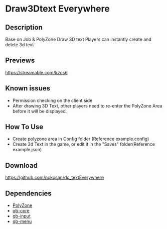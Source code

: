 # Draw3Dtext Everywhere

## Description

Base on Job & PolyZone Draw 3D text
Players can instantly create and delete 3d text

## Previews

<a href="https://streamable.com/lrzcs6" target="_blank">https://streamable.com/lrzcs6</a>

## Known issues

- Permission checking on the client side
- After drawing 3D Text, other players need to re-enter the PolyZone Area before it will be displayed.

## How To Use
  - Create polyzone area in Config folder (Reference example.config)
  - Create 3d Text in the game, or edit it in the "Saves" folder(Reference example.json)

## Download

<a href="https://github.com/nokosan/dc_textEverywhere" target="_blank">https://github.com/nokosan/dc_textEverywhere</a>

## Dependencies

- [PolyZone](https://github.com/mkafrin/PolyZone)
- [qb-core](https://github.com/qbcore-framework/qb-core)
- [qb-input](https://github.com/qbcore-framework/qb-input)
- [qb-menu](https://github.com/qbcore-framework/qb-menu)
